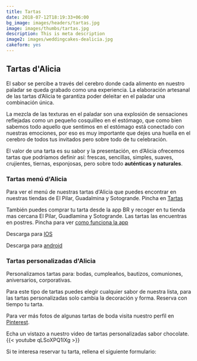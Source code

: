 ```yaml
---
title: Tartas
date: 2018-07-12T18:19:33+06:00
bg_image: images/headers/tartas.jpg
image: images/thumbs/tartas.jpg
description: This is meta description
image2: images/weddingcakes-dealicia.jpg
cakeform: yes
---
```

## Tartas d'Alicia

El sabor se percibe a través del cerebro donde cada alimento en nuestro paladar se queda grabado como una experiencia. La elaboración artesanal de las tartas d’Alicia te garantiza poder deleitar en el paladar una combinación única.

La mezcla de las texturas en el paladar son una explosión de sensaciones reflejadas como un pequeño cosquilleo en el estómago, que como bien sabemos todo aquello que sentimos en el estómago está conectado con nuestras emociones, por eso es muy importante que dejes una huella en el cerebro de todos tus invitados pero sobre todo de tu celebración.

El valor de una tarta es su sabor y la presentación, en d’Alicia ofrecemos tartas que podríamos definir así: frescas, sencillas, simples, suaves, crujientes, tiernas, esponjosas, pero sobre todo **auténticas y naturales**.


### Tartas menú d'Alicia

Para ver el menú de nuestras tartas [](/blog/catalogo-tartas)d'Alicia que puedes encontrar en nuestras tiendas de El Pilar, Guadalmina y Sotogrande. Pincha en [Tartas](/blog/catalogo-tartas) 

También puedes comprar tu tarta desde la app BR y recoger en tu tienda mas cercana El Pilar, Guadlamina y Sotogrande. Las tartas las encuentras en postres. Pincha para ver [como funciona la app ](https://youtu.be/ZRNiR2jcL_w)

Descarga para [IOS](https://apps.apple.com/es/app/br-bars-restaurants/id1495034970) 

Descarga para [android](https://play.google.com/store/apps/details?id=com.brbarsandrestaurants.br&hl=es_419) 

### Tartas personalizadas d'Alicia 

Personalizamos tartas para: bodas, cumpleaños, bautizos, comuniones, aniversarios, corporativas. 

Para este tipo de tartas puedes elegir cualquier sabor de nuestra lista, para las tartas personalizadas  solo cambia la decoración y forma.  Reserva con tiempo tu tarta.

Para ver más fotos de algunas tartas de boda visita nuestro perfil en [Pinterest](https://www.pinterest.es/dealicia_cafe/tartas-bodas/ "Pinterest").

Echa un vistazo a nuestro video de tartas personalizadas sabor chocolate. {{< youtube qLSoXPQ1lXg >}}

Si te interesa reservar tu tarta, rellena el siguiente formulario: